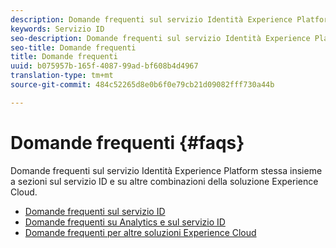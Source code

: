 ```yaml
---
description: Domande frequenti sul servizio Identità Experience Platform stessa insieme a sezioni sul servizio ID e su altre combinazioni della soluzione Experience Cloud.
keywords: Servizio ID
seo-description: Domande frequenti sul servizio Identità Experience Platform stessa insieme a sezioni sul servizio ID e su altre combinazioni della soluzione Experience Cloud.
seo-title: Domande frequenti
title: Domande frequenti
uuid: b075957b-165f-4087-99ad-bf608b4d4967
translation-type: tm+mt
source-git-commit: 484c52265d8e0b6f0e79cb21d09082fff730a44b

---
```



# Domande frequenti {#faqs}

Domande frequenti sul servizio Identità Experience Platform stessa insieme a sezioni sul servizio ID e su altre combinazioni della soluzione Experience Cloud.

* [Domande frequenti sul servizio ID](faq.md)
* [Domande frequenti su Analytics e sul servizio ID](analytics-faq.md)
* [Domande frequenti per altre soluzioni Experience Cloud](other-faq.md)

